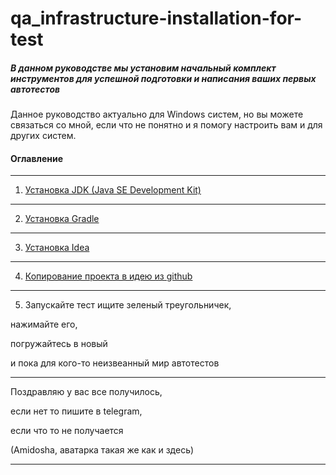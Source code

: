 # qa_infrastructure-installation-for-test
##### В данном руководстве мы установим начальный комплект инструментов для успешной подготовки и написания ваших первых автотестов
Данное руководство актуально для Windows систем, но вы можете связаться со мной, если что не понятно и я помогу настроить вам и для других систем.

#### Оглавление
---------------------------------------
1. [Установка JDK (Java SE Development Kit)](/src/Install_JDK.md)
---------------------------------------
2. [Установка Gradle](/src/Install_Gradle.md)
***
3. [Установка Idea](/src/Install%20Idea.md)
***
4. [Копирование проекта в идею из github](/src/github.md)
***
5. Запускайте тест ищите зеленый треугольничек,

нажимайте его, 

погружайтесь в новый

и пока для кого-то неизвеанный мир автотестов

***
Поздравляю у вас все получилось, 

если нет то пишите в telegram, 


если что то не получается

(Amidosha, аватарка такая же как и здесь)
***


